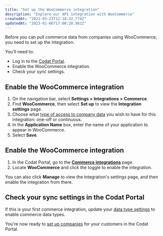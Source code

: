 ```yaml
---
title: "Set up the WooCommerce integration"
description: "Explore our API integration with WooCommerce"
createdAt: "2021-03-23T12:18:32.774Z"
updatedAt: "2023-01-06T17:00:28.962Z"
---
```


Before you can pull commerce data from companies using WooCommerce, you need to set up the integration.

You'll need to:

- Log in to the <a className="external" href="https://app.codat.io/" target="_blank">Codat Portal</a>.
- Enable the WooCommerce integration.
- Check your sync settings.

## Enable the WooCommerce integration

1. On the navigation bar, select **Settings > Integrations > Commerce**.
2. Find **WooCommerce**, then select **Set up** to view the **Integration settings** page.
3. Choose what [type of access to company data](/data-sync-settings) you wish to have for this integration: one-off or continuous.
4. In the **Application Name** box, enter the name of your application to appear in WooCommerce.
5. Select **Save**.

## Enable the WooCommerce integration

1. In the Codat Portal, go to the <a className="external" href="https://app.codat.io/settings/integrations/commerce" target="blank">**Commerce integrations**</a> page.
2. Locate **WooCommerce** and click the toggle to enable the integration.

You can also click **Manage** to view the integration's settings page, and then enable the integration from there.

## Check your sync settings in the Codat Portal

If this is your first commerce integration, update your [data type settings](/commerce-sync-settings) to enable commerce data types.

You're now ready to [set up companies](/other/portal/companies#add-a-new-company) for your customers in the Codat Portal.
